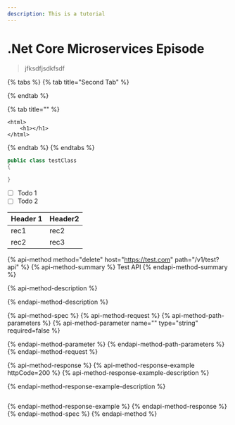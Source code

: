 ```yaml
---
description: This is a tutorial
---
```


# .Net Core Microservices Episode



> jfksdfjsdkfsdf

{% tabs %}
{% tab title="Second Tab" %}

{% endtab %}

{% tab title="" %}
```markup
<html>
    <h1></h1>
</html>
```
{% endtab %}
{% endtabs %}

```csharp
public class testClass
{

}
```

* [ ] Todo 1
* [ ] Todo 2

| Header 1 | Header2 |
| :--- | :--- |
| rec1 | rec2 |
| rec2 | rec3 |

{% api-method method="delete" host="https://test.com" path="/v1/test?api" %}
{% api-method-summary %}
Test API
{% endapi-method-summary %}

{% api-method-description %}

{% endapi-method-description %}

{% api-method-spec %}
{% api-method-request %}
{% api-method-path-parameters %}
{% api-method-parameter name="" type="string" required=false %}

{% endapi-method-parameter %}
{% endapi-method-path-parameters %}
{% endapi-method-request %}

{% api-method-response %}
{% api-method-response-example httpCode=200 %}
{% api-method-response-example-description %}

{% endapi-method-response-example-description %}

```

```
{% endapi-method-response-example %}
{% endapi-method-response %}
{% endapi-method-spec %}
{% endapi-method %}

